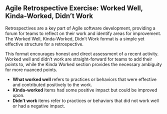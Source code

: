 Agile Retrospective Exercise: Worked Well, Kinda-Worked, Didn’t Work
--------------------------------------------------------------------

Retrospectives are a key part of Agile software development, providing a forum for teams to reflect on their work and identify areas for improvement. The Worked Well, Kinda-Worked, Didn’t Work format is a simple yet effective structure for a retrospective.

This format encourages honest and direct assessment of a recent activity. Worked well and didn’t work are straight-forward for teams to add their points to, while the Kinda Worked section provides the necessary ambiguity for more nuanced points.

*   **What worked well** refers to practices or behaviors that were effective and contributed positively to the work.
*   **Kinda-worked** items had some positive impact but could be improved upon.
*   **Didn’t work** items refer to practices or behaviors that did not work well or had a negative impact.